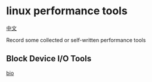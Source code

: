 # linux performance tools
[中文](/README_CN.md)

Record some collected or self-written performance tools

## Block Device I/O Tools

[bio](/bio/README.md)